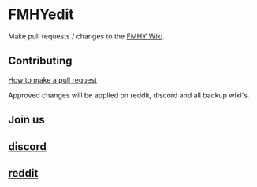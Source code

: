 # FMHYedit

Make pull requests / changes to the [FMHY Wiki](https://www.reddit.com/r/FREEMEDIAHECKYEAH/wiki/index). 

## Contributing

[How to make a pull request](https://rentry.co/FMHYedit)

Approved changes will be applied on reddit, discord and all backup wiki's. 

## Join us
 ## [discord](https://discord.gg/vgnaeka)
 ## [reddit](https://www.reddit.com/r/FREEMEDIAHECKYEAH/wiki)

